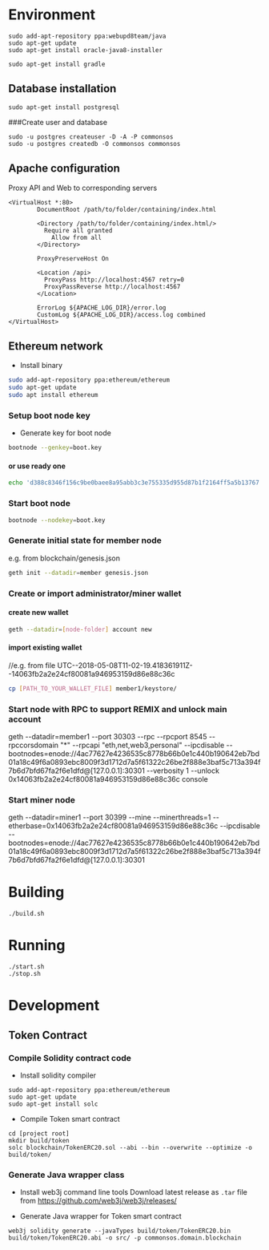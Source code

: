 # Environment

```
sudo add-apt-repository ppa:webupd8team/java
sudo apt-get update
sudo apt-get install oracle-java8-installer 

sudo apt-get install gradle 
```

## Database installation

```
sudo apt-get install postgresql
``` 

###Create user and database
```
sudo -u postgres createuser -D -A -P commonsos
sudo -u postgres createdb -O commonsos commonsos
```

## Apache configuration

Proxy API and Web to corresponding servers
```
<VirtualHost *:80>
        DocumentRoot /path/to/folder/containing/index.html

        <Directory /path/to/folder/containing/index.html/>
          Require all granted
         	Allow from all
        </Directory>

        ProxyPreserveHost On

        <Location /api>
          ProxyPass http://localhost:4567 retry=0
          ProxyPassReverse http://localhost:4567
        </Location>

        ErrorLog ${APACHE_LOG_DIR}/error.log
        CustomLog ${APACHE_LOG_DIR}/access.log combined
</VirtualHost>
```

## Ethereum network

- Install binary
```bash
sudo add-apt-repository ppa:ethereum/ethereum
sudo apt-get update
sudo apt install ethereum
```

### Setup boot node key

- Generate key for boot node 
```bash
bootnode --genkey=boot.key
```

#### or use ready one
```bash
echo 'd388c8346f156c9be0baee8a95abb3c3e755335d955d87b1f2164ff5a5b13767' > boot.key
```

### Start boot node
```bash
bootnode --nodekey=boot.key
```

### Generate initial state for member node
e.g. from blockchain/genesis.json
```bash
geth init --datadir=member genesis.json
```


### Create or import administrator/miner wallet

#### create new wallet 
```bash
geth --datadir=[node-folder] account new
```

#### import existing wallet
//e.g. from file UTC--2018-05-08T11-02-19.418361911Z--14063fb2a2e24cf80081a946953159d86e88c36c
```bash
cp [PATH_TO_YOUR_WALLET_FILE] member1/keystore/
```

### Start node with RPC to support REMIX and unlock main account
geth --datadir=member1 --port 30303 --rpc --rpcport 8545 --rpccorsdomain "*" --rpcapi "eth,net,web3,personal" --ipcdisable --bootnodes=enode://4ac77627e4236535c8778b66b0e1c440b190642eb7bd01a18c49f6a0893ebc8009f3d1712d7a5f61322c26be2f888e3baf5c713a394f7b6d7bfd67fa2f6e1dfd@[127.0.0.1]:30301 --verbosity 1 --unlock 0x14063fb2a2e24cf80081a946953159d86e88c36c console
### Start miner node
geth --datadir=miner1  --port 30399 --mine --minerthreads=1 --etherbase=0x14063fb2a2e24cf80081a946953159d86e88c36c --ipcdisable --bootnodes=enode://4ac77627e4236535c8778b66b0e1c440b190642eb7bd01a18c49f6a0893ebc8009f3d1712d7a5f61322c26be2f888e3baf5c713a394f7b6d7bfd67fa2f6e1dfd@[127.0.0.1]:30301 


# Building

```
./build.sh
```

# Running

```
./start.sh
./stop.sh

```

# Development

## Token Contract

### Compile Solidity contract code 

- Install solidity compiler
```
sudo add-apt-repository ppa:ethereum/ethereum
sudo apt-get update
sudo apt-get install solc 
```

- Compile Token smart contract
```
cd [project root]
mkdir build/token
solc blockchain/TokenERC20.sol --abi --bin --overwrite --optimize -o build/token/
```

### Generate Java wrapper class

- Install web3j command line tools
Download latest release as ```.tar``` file from https://github.com/web3j/web3j/releases/

- Generate Java wrapper for Token smart contract
```
web3j solidity generate --javaTypes build/token/TokenERC20.bin build/token/TokenERC20.abi -o src/ -p commonsos.domain.blockchain
```